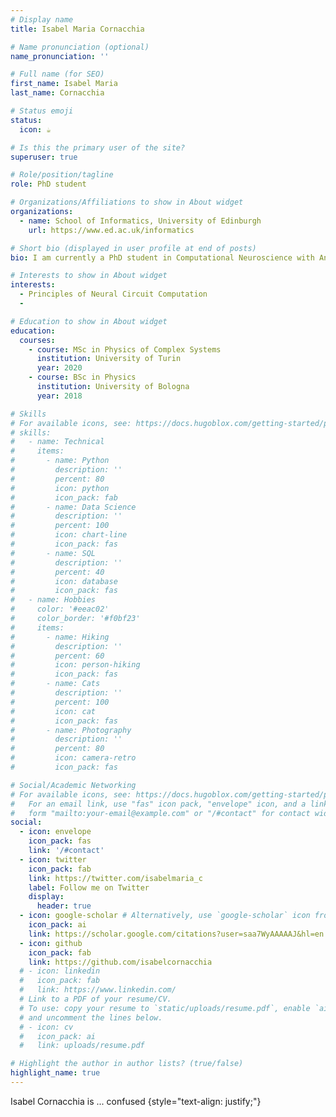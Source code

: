 ```yaml
---
# Display name
title: Isabel Maria Cornacchia

# Name pronunciation (optional)
name_pronunciation: ''

# Full name (for SEO)
first_name: Isabel Maria
last_name: Cornacchia

# Status emoji
status:
  icon: ☕️

# Is this the primary user of the site?
superuser: true

# Role/position/tagline
role: PhD student

# Organizations/Affiliations to show in About widget
organizations:
  - name: School of Informatics, University of Edinburgh
    url: https://www.ed.ac.uk/informatics

# Short bio (displayed in user profile at end of posts)
bio: I am currently a PhD student in Computational Neuroscience with Angus Chadwick.

# Interests to show in About widget
interests:
  - Principles of Neural Circuit Computation
  - 

# Education to show in About widget
education:
  courses:
    - course: MSc in Physics of Complex Systems
      institution: University of Turin
      year: 2020
    - course: BSc in Physics
      institution: University of Bologna
      year: 2018

# Skills
# For available icons, see: https://docs.hugoblox.com/getting-started/page-builder/#icons
# skills:
#   - name: Technical
#     items:
#       - name: Python
#         description: ''
#         percent: 80
#         icon: python
#         icon_pack: fab
#       - name: Data Science
#         description: ''
#         percent: 100
#         icon: chart-line
#         icon_pack: fas
#       - name: SQL
#         description: ''
#         percent: 40
#         icon: database
#         icon_pack: fas
#   - name: Hobbies
#     color: '#eeac02'
#     color_border: '#f0bf23'
#     items:
#       - name: Hiking
#         description: ''
#         percent: 60
#         icon: person-hiking
#         icon_pack: fas
#       - name: Cats
#         description: ''
#         percent: 100
#         icon: cat
#         icon_pack: fas
#       - name: Photography
#         description: ''
#         percent: 80
#         icon: camera-retro
#         icon_pack: fas

# Social/Academic Networking
# For available icons, see: https://docs.hugoblox.com/getting-started/page-builder/#icons
#   For an email link, use "fas" icon pack, "envelope" icon, and a link in the
#   form "mailto:your-email@example.com" or "/#contact" for contact widget.
social:
  - icon: envelope
    icon_pack: fas
    link: '/#contact'
  - icon: twitter
    icon_pack: fab
    link: https://twitter.com/isabelmaria_c
    label: Follow me on Twitter
    display:
      header: true
  - icon: google-scholar # Alternatively, use `google-scholar` icon from `ai` icon pack or `graduation-cap' from `fas`
    icon_pack: ai
    link: https://scholar.google.com/citations?user=saa7WyAAAAAJ&hl=en
  - icon: github
    icon_pack: fab
    link: https://github.com/isabelcornacchia
  # - icon: linkedin
  #   icon_pack: fab
  #   link: https://www.linkedin.com/
  # Link to a PDF of your resume/CV.
  # To use: copy your resume to `static/uploads/resume.pdf`, enable `ai` icons in `params.yaml`,
  # and uncomment the lines below.
  # - icon: cv
  #   icon_pack: ai
  #   link: uploads/resume.pdf

# Highlight the author in author lists? (true/false)
highlight_name: true
---
```


Isabel Cornacchia is ... confused
{style="text-align: justify;"}
